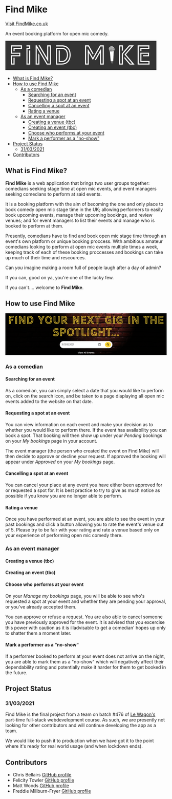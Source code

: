 # Find Mike
[Visit FindMike.co.uk](www.findmike.co.uk)

An event booking platform for open mic comedy.

![Find Mike logo](app/assets/images/FindMike.PNG)

- [What is Find Mike?](#what-is-find-mike) 
- [How to use Find Mike](#how-to-use-find-mike)
  - [As a comedian](#as-a-comedian)
    - [Searching for an event](#searching-for-an-event)
    - [Requesting a spot at an event](#requesting-a-spot-at-an-event)
    - [Cancelling a spot at an event](#cancelling-a-spot-at-an-event)
    - [Rating a venue](#rating-a-venue)
  - [As an event manager](#as-an-event-manager)
    - [Creating a venue (tbc)](#creating-a-venue-tbc)
    - [Creating an event (tbc)](#creating-an-event-tbc)
    - [Choose who performs at your event](#choose-who-performs-at-your-event)
    - [Mark a performer as a "no-show"](#mark-a-performer-as-a-no-show)
- [Project Status](#project-status)
  - [31/03/2021](#31032021)
- [Contributors](#contributors)

## What is Find Mike?

**Find Mike** is a web application that brings two user groups together: comedians seeking stage time at open mic events, and event managers seeking comedians to perform at said events.

It is a booking platform with the aim of becoming the one and only place to book comedy open mic stage time in the UK; allowing performers to easily book upcoming events, manage their upcoming bookings, and review venues; and for event managers to list their events and manage who is booked to perform at them.

Presently, comedians have to find and book open mic stage time through an event's own platform or unique booking proccess. With ambitious amateur comedians looking to perform at open mic events multiple times a week, keeping track of each of these booking proccesses and bookings can take up much of their time and rescources. 

Can *you* imagine making a room full of people laugh after a day of admin? 

If you can, good on ya, you're one of the lucky few.

If you can't.... welcome to **Find Mike**.


## How to use Find Mike

![Find your next gig](app/assets/images/NextGig.PNG)

### As a comedian

#### Searching for an event
As a comedian, you can simply select a date that you would like to perform on, click on the search icon, and be taken to a page diaplaying all open mic events added to the website on that date. 

#### Requesting a spot at an event
You can view information on each event and make your decision as to whether you would like to perform there. If the event has availability you can book a spot. That booking will then show up under your *Pending* bookings on your *My bookings* page in your account.

The event manager (the person who created the event on Find Mike) will then decide to approve or decline your request. If approved the booking will appear under *Approved* on your *My bookings* page.

#### Cancelling a spot at an event
You can cancel your place at any event you have either been approved for or requested a spot for. It is best practice to try to give as much notice as possible if you know you are no longer able to perform.

#### Rating a venue
Once you have performed at an event, you are able to see the event in your past bookings and click a button allowing you to rate the event's venue out of 5. Please try to be fair with your rating and rate a venue based only on your experience of performing open mic comedy there.


### As an event manager

#### Creating a venue (tbc)

#### Creating an event (tbc)

#### Choose who performs at your event
On your *Manage my bookings* page, you will be able to see who's requested a spot at your event and whether they are pending your approval, or you've already accepted them.

You can approve or refuse a request. You are also able to cancel someone you have previously approved for the event. It is advised that you excercise this power with caution as it is illadvisable to get a comedian' hopes up only to shatter them a moment later.

#### Mark a performer as a "no-show"
If a performer booked to perform at your event does not arrive on the night, you are able to mark them as a "no-show" which will negatively affect their dependability rating and potentially make it harder for them to get booked in the future.

## Project Status

### 31/03/2021
Find Mike is the final project from a team on batch #476 of [Le Wagon's](https://www.lewagon.com/) part-time full-stack webdevelopment course. As such, we are presently not looking for other contributors and will continue developing the app as a team.

We would like to push it to production when we have got it to the point where it's ready for real world usage (and when lockdown ends).

## Contributors

* Chris Bellairs [GitHub profile](https://github.com/chrisbellairs)
* Felicity Towler [GitHub profile](https://github.com/FelicityTowler)
* Matt Woods [GitHub profile](https://github.com/the-real-woody)
* Freddie Millburn-Fryer [GitHub profile](https://github.com/Freddie-Fryer)
